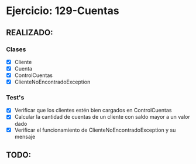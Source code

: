 # Ejercicio: 129-Cuentas

## REALIZADO:

### Clases
- [x] Cliente
- [x] Cuenta
- [x] ControlCuentas
- [x] ClienteNoEncontradoException

### Test's
- [x] Verificar que los clientes estén bien cargados en ControlCuentas
- [x] Calcular la cantidad de cuentas de un cliente con saldo mayor a un valor dado
- [x] Verificar el funcionamiento de ClienteNoEncontradoException y su mensaje

## TODO:
